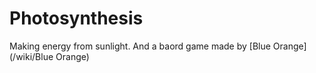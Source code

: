 # Photosynthesis

Making energy from sunlight. And a baord game made by [Blue Orange](/wiki/Blue Orange)
